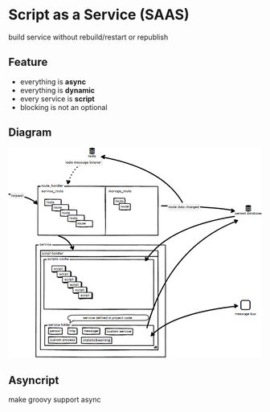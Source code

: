# Script as a Service (SAAS)

build service without rebuild/restart or republish

## Feature

* everything is __async__
* everything is __dynamic__
* every service is __script__
* blocking is not an optional

## Diagram

![structure diagram](asset/script_as_service.png)

## Asyncript

make groovy support async